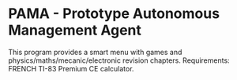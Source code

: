 # PAMA - Prototype Autonomous Management Agent 
This program provides a smart menu with games and physics/maths/mecanic/electronic revision chapters.
Requirements: FRENCH TI-83 Premium CE calculator.
